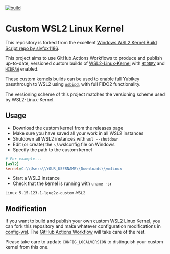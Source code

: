 [![build](https://github.com/EndlessEden/custom-wsl2-linux-kernel/actions/workflows/build.yml/badge.svg)](https://github.com/EndlessEden/custom-wsl2-linux-kernel/actions/workflows/build.yml)
# Custom WSL2 Linux Kernel

This repository is forked from the excellent [Windows WSL2 Kernel Build Script
repo by
slyfox1186](https://github.com/slyfox1186/windows-wsl2-kernel-build-script).

This project aims to use GitHub Actions Workflows to produce and publish
up-to-date, versioned custom builds of
[WSL2-Linux-Kernel](https://github.com/microsoft/WSL2-Linux-Kernel) with
[`HIDDEV`](https://docs.kernel.org/hid/hiddev.html) and
[`HIDRAW`](https://docs.kernel.org/hid/hidraw.html) enabled.

These custom kernels builds can be used to enable full Yubikey passthrough to
WSL2 using [`usbipd`](https://github.com/dorssel/usbipd-win), with full FIDO2
functionality.

The versioning scheme of this project matches the versioning scheme used by
WSL2-Linux-Kernel.

## Usage

- Download the custom kernel from the releases page
- Make sure you have saved all your work in all WSL2 instances
- Shutdown all WSL2 instances with `wsl --shutdown`
- Edit (or create) the ~/.wslconfig file on Windows
- Specify the path to the custom kernel

```ini
# For example...
[wsl2]
kernel=C:\\Users\\YOUR_USERNAME\\Downloads\\vmlinux
```

- Start a WSL2 instance
- Check that the kernel is running with `uname -sr`

```
Linux 5.15.123.1-lgug2z-custom-WSL2
```

## Modification

If you want to build and publish your own custom WSL2 Linux Kernel, you can
fork this repository and make whatever configuration modifications in
[config-wsl](config-wsl). The [GitHub Actions
Workflow](.github/workflows/build.yml) will take care of the rest.

Please take care to update `CONFIG_LOCALVERSION` to distinguish your custom
kernel from this one.
